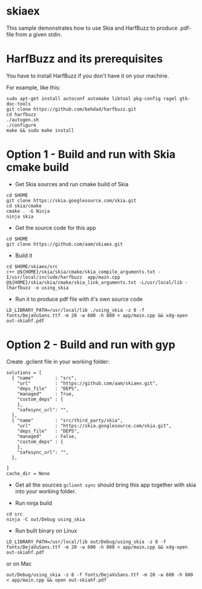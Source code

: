 # skiaex

This sample demonstrates how to use Skia and HarfBuzz to produce .pdf-file from a given stdin.

HarfBuzz and its prerequisites
===

You have to install HarfBuzz if you don't have it on your machine.

For example, like this:

```
sudo apt-get install autoconf automake libtool pkg-config ragel gtk-doc-tools
git clone https://github.com/behdad/harfbuzz.git
cd harfbuzz
./autogen.sh
./configure
make && sudo make install
```

Option 1 - Build and run with Skia cmake build
===
- Get Skia sources and run cmake build of Skia
```
cd $HOME
git clone https://skia.googlesource.com/skia.git
cd skia/cmake
cmake . -G Ninja
ninja skia
```
- Get the source code for this app
```
cd $HOME
git clone https://github.com/aam/skiaex.git
```
- Build it
```
cd $HOME/skiaex/src
c++ @${HOME}/skia/skia/cmake/skia_compile_arguments.txt -I/usr/local/include/harfbuzz  app/main.cpp @${HOME}/skia/skia/cmake/skia_link_arguments.txt -L/usr/local/lib -lharfbuzz -o using_skia
```
- Run it to produce pdf file with it's own source code
```
LD_LIBRARY_PATH=/usr/local/lib ./using_skia -z 8 -f fonts/DejaVuSans.ttf -m 20 -w 600 -h 800 < app/main.cpp && xdg-open out-skiahf.pdf
```

Option 2 - Build and run with gyp
===

Create .gclient file in your working folder:

```
solutions = [
  { "name"        : "src",
    "url"         : "https://github.com/aam/skiaex.git",
    "deps_file"   : "DEPS",
    "managed"     : True,
    "custom_deps" : {
    },
    "safesync_url": "",
  },
  { "name"        : "src/third_party/skia",
    "url"         : "https://skia.googlesource.com/skia.git",
    "deps_file"   : "DEPS",
    "managed"     : False,
    "custom_deps" : {
    },
    "safesync_url": "",
  },

]
cache_dir = None
```
- Get all the sources
```gclient sync``` should bring this app together with skia into your working folder.

- Run ninja build
```
cd src
ninja -C out/Debug using_skia
```

- Run built binary on Linux
```
LD_LIBRARY_PATH=/usr/local/lib out/Debug/using_skia -z 8 -f fonts/DejaVuSans.ttf -m 20 -w 600 -h 800 < app/main.cpp && xdg-open out-skiahf.pdf
```

or on Mac

```
out/Debug/using_skia -z 8 -f fonts/DejaVuSans.ttf -m 20 -w 600 -h 800 < app/main.cpp && open out-skiahf.pdf
```
